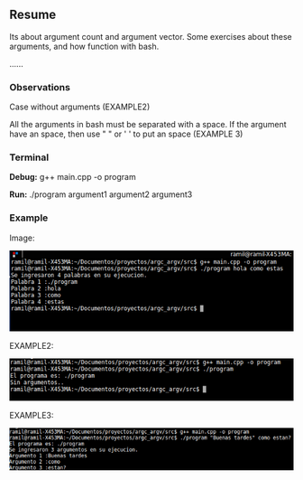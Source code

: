 ## Resume

Its about argument count and argument vector. Some exercises about these arguments, and how function with bash.

......


### Observations

Case without arguments (EXAMPLE2)

All the arguments in bash must be separated with a space.
If the argument have an space, then use " " or ' ' to put an space
(EXAMPLE 3)



### Terminal

**Debug:**  g++ main.cpp -o program

**Run:** ./program argument1 argument2 argument3




### Example

Image:

![](https://github.com/zapataramil/argv_argc/blob/master/edit1.png)



EXAMPLE2:

![](https://github.com/zapataramil/argv_argc/blob/master/edit2.png)



EXAMPLE3:

![](https://github.com/zapataramil/argv_argc/blob/master/edit3.png)
